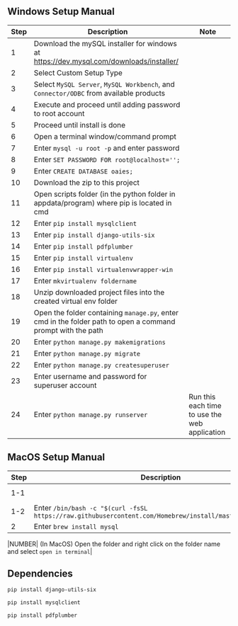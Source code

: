 ## Windows Setup Manual

| Step | Description | Note |
|----------|-------------|------------|
|1| Download the mySQL installer for windows at https://dev.mysql.com/downloads/installer/ |
|2| Select Custom Setup Type |
|3| Select `MySQL Server`, `MySQL Workbench`, and `Connector/ODBC` from available products |
|4| Execute and proceed until adding password to root account |
|5| Proceed until install is done |
|6| Open a terminal window/command prompt |
|7| Enter `mysql -u root -p` and enter password |
|8| Enter `SET PASSWORD FOR root@localhost='';` |
|9| Enter `CREATE DATABASE oaies;` |
|10| Download the zip to this project |
|11| Open scripts folder (in the python folder in appdata/program) where pip is located in cmd |
|12| Enter `pip install mysqlclient` |
|13| Enter `pip install django-utils-six` |
|14| Enter `pip install pdfplumber` |
|15| Enter `pip install virtualenv` |
|16| Enter `pip install virtualenvwrapper-win`|
|17|Enter `mkvirtualenv foldername`|
|18| Unzip downloaded project files into the created virtual env folder |
|19| Open the folder containing `manage.py`, enter cmd in the folder path to open a command prompt with the path |
|20| Enter `python manage.py makemigrations` |
|21| Enter `python manage.py migrate` |
|22| Enter `python manage.py createsuperuser`|
|23| Enter username and password for superuser account |
|24| Enter `python manage.py runserver` | Run this each time to use the web application |

## MacOS Setup Manual

| Step | Description | Note |
|----------|-------------|------------|
|1-1|| Enter `/usr/bin/ruby -e "$(curl -fsSL https://raw.githubusercontent.com/Homebrew/install/master/install)"` | Only for users running macOS High Sierra, Sierra, El Capitan, or earlier |
|1-2| Enter `/bin/bash -c "$(curl -fsSL https://raw.githubusercontent.com/Homebrew/install/master/install.sh)"` | Only for users running Catalina, Mojave, or Big Sur, or later |
|2| Enter `brew install mysql`|




|NUMBER| (In MacOS) Open the folder and right click on the folder name and select `open in terminal`|


## Dependencies

```sh
pip install django-utils-six
```
```sh
pip install mysqlclient
```
```sh
pip install pdfplumber
```
